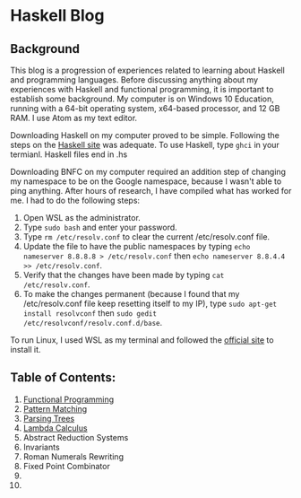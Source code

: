 # Haskell Blog

## Background
This blog is a progression of experiences related to learning about Haskell and programming languages. Before discussing anything about my experiences with Haskell and functional programming, it is important to establish some background. My computer is on Windows 10 Education, running with a 64-bit operating system, x64-based processor, and 12 GB RAM. I use Atom as my text editor.

Downloading Haskell on my computer proved to be simple. Following the steps on the [Haskell site](https://www.haskell.org/platform/) was adequate. To use Haskell, type `ghci` in your termianl. Haskell files end in .hs

Downloading BNFC on my computer required an addition step of changing my namespace to be on the Google namespace, because I wasn't able to ping anything. After hours of research, I have compiled what has worked for me. I had to do the following steps:
1. Open WSL as the administrator. 
2. Type `sudo bash` and enter your password.
3. Type `rm /etc/resolv.conf` to clear the current /etc/resolv.conf file.
4. Update the file to have the public namespaces by typing `echo nameserver 8.8.8.8 > /etc/resolv.conf` then `echo nameserver 8.8.4.4 >> /etc/resolv.conf`.
5. Verify that the changes have been made by typing `cat /etc/resolv.conf`.
6. To make the changes permanent (because I found that my /etc/resolv.conf file keep resetting itself to my IP), type `sudo apt-get install resolvconf` then `sudo gedit /etc/resolvconf/resolv.conf.d/base`. 

To run Linux, I used WSL as my terminal and followed the [official site](https://docs.microsoft.com/en-us/windows/wsl/install-win10) to install it.

## Table of Contents:

1. [Functional Programming](functionalprogramming.md)
2. [Pattern Matching](patternmatching.md)
3. [Parsing Trees](parsetrees.md)
4. [Lambda Calculus](lambdacalc.md)
5. Abstract Reduction Systems
6. Invariants
7. Roman Numerals Rewriting
8. Fixed Point Combinator
9.
10.
